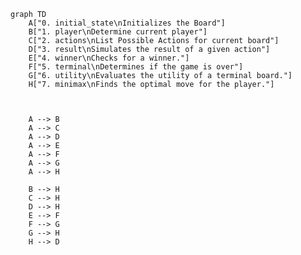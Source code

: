 ```mermaid
graph TD
    A["0. initial_state\nInitializes the Board"]
    B["1. player\nDetermine current player"]
    C["2. actions\nList Possible Actions for current board"]
    D["3. result\nSimulates the result of a given action"]
    E["4. winner\nChecks for a winner."]
    F["5. terminal\nDetermines if the game is over"]
    G["6. utility\nEvaluates the utility of a terminal board."]
    H["7. minimax\nFinds the optimal move for the player."]



    A --> B
    A --> C
    A --> D
    A --> E
    A --> F
    A --> G
    A --> H
    
    B --> H
    C --> H
    D --> H
    E --> F
    F --> G
    G --> H
    H --> D

```
<!-- 
    subgraph Notes
        note1["1. Initializes the board."]
        note2["2. Determines the current player."]
        note3["3. Lists all possible actions for the current board."]
        note4["4. Simulates the result of a move."]
        note5["5. Checks for a winner."]
        note6["6. Determines if the game is over."]
        note7["7. Evaluates the utility of a terminal board."]
        note8["8. Finds the optimal move using the above functions."]
    end
    A -.-> note1
    B -.-> note2
    C -.-> note3
    D -.-> note4
    E -.-> note5
    F -.-> note6
    G -.-> note7
    H -.-> note8 -->